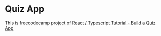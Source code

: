 # Quiz App

This is freecodecamp project of [React / Typescript Tutorial - Build a Quiz App](https://www.youtube.com/watch?v=F2JCjVSZlG0)